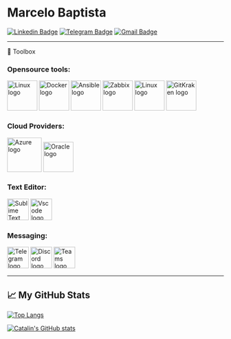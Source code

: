# Marcelo Baptista

[![Linkedin Badge](https://img.shields.io/badge/-LinkedIn-blue?style=for-the-badge&logo=Linkedin&logoColor=white&link=https://www.linkedin.com/in/marcelocbaptista/)](https://www.linkedin.com/in/marcelocbaptista/)
[![Telegram Badge](https://img.shields.io/badge/-Telegram-1ca0f1?style=for-the-badge&labelColor=1ca0f1&logo=telegram&logoColor=white&link=https://telegram.me/marcelobaptista)](https://telegram.me/marcelobaptista)
[![Gmail Badge](https://img.shields.io/badge/-Gmail-c14438?style=for-the-badge&logo=Gmail&logoColor=white&link=mailto:marcelocbaptista@gmail.com)](mailto:marcelocbaptista@gmail.com)

---

🧰 Toolbox

### Opensource tools:

<img src="https://cdn.worldvectorlogo.com/logos/linux-tux.svg" alt="Linux logo" width="70" height="70"/> <img src="https://cdn.worldvectorlogo.com/logos/docker.svg" alt="Docker logo" width="70" height="70"/>  <img src="https://cdn.worldvectorlogo.com/logos/ansible.svg" alt="Ansible logo" width="70" height="70"/> <img src="https://cdn.worldvectorlogo.com/logos/zabbix-1.svg" alt="Zabbix logo" width="70" height="70"/> <img src="https://cdn.worldvectorlogo.com/logos/grafana.svg" alt="Linux logo" width="70" height="70"/> <img src="https://cdn.worldvectorlogo.com/logos/gitkraken.svg" alt="GitKraken logo" width="70" height="70"/>

### Cloud Providers: 

<img src="https://cdn.worldvectorlogo.com/logos/microsoft-azure-2.svg" alt="Azure logo" width="80" height="80"/> <img src="https://cdn.worldvectorlogo.com/logos/oracle-6.svg" alt="Oracle logo" width="70" height="70"/> 

### Text Editor:

<img src="https://cdn.worldvectorlogo.com/logos/sublime-text.svg" alt="Sublime Text logo" width="50" height="50"/> <img src="https://cdn.worldvectorlogo.com/logos/visual-studio-code-1.svg" alt="Vscode logo" width="50" height="50"/> 

### Messaging:

<img src="https://cdn.worldvectorlogo.com/logos/telegram.svg" alt="Telegram logo" width="50" height="50"/> <img src="https://cdn.worldvectorlogo.com/logos/discord.svg" alt="Discord logo" width="50" height="50"/> <img src="https://cdn.worldvectorlogo.com/logos/microsoft-teams.svg" alt="Teams logo" width="50" height="50"/> 


---

## &#x1f4c8; My GitHub Stats

[![Top Langs](https://github-readme-stats.vercel.app/api/top-langs/?username=marcelobaptista&hide=java,html,css&theme=radical)](https://github.com/anuraghazra/github-readme-stats)

[![Catalin's GitHub stats](https://github-readme-stats.vercel.app/api?username=marcelobaptista&theme=radical)](https://github.com/anuraghazra/github-readme-stats)






